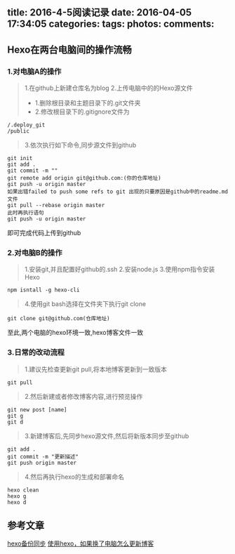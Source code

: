 title: 2016-4-5阅读记录
date: 2016-04-05 17:34:05
categories:
tags:
photos:
comments:
---
## Hexo在两台电脑间的操作流畅
### 1.对电脑A的操作
> 1.在github上新建仓库名为blog
> 2.上传电脑中的的Hexo源文件
> * 1.删除根目录和主题目录下的.git文件夹
> * 2.修改根目录下的.gitignore文件为

```
/.deploy_git
/public
```

<!-- more -->


> 3.依次执行如下命令,同步源文件到github
```
git init 
git add .
git commit -m ""
git remote add origin git@github.com:(你的仓库地址)
git push -u origin master
如果出错failed to push some refs to git 出现的只要原因是github中的readme.md文件
git pull --rebase origin master
此时再执行语句
git push -u origin master
```

即可完成代码上传到github

### 2.对电脑B的操作
> 1.安装git,并且配置好github的.ssh
> 2.安装node.js
> 3.使用npm指令安装Hexo

```
npm isntall -g hexo-cli
```

>4.使用git bash选择在文件夹下执行git clone

```
git clone git@github.com(仓库地址)
```

至此,两个电脑的hexo环境一致,hexo博客文件一致

### 3.日常的改动流程
> 1.建议先检查更新git pull,将本地博客更新到一致版本

```
git pull
```
> 2.然后新建或者修改博客内容,进行预览操作

```
git new post [name]
git g 
git d
```

> 3.新建博客后,先同步hexo源文件,然后将新版本同步至github

```
git add .
git commit -m "更新描述"
git push origin master
```

> 4.然后再执行hexo的生成和部署命名

```
hexo clean
hexo g
hexo d
```

## 参考文章
[hexo备份同步](http://sufaith.com/2016/02/27/Hexo%E8%BF%81%E7%A7%BB/)
[使用hexo，如果换了电脑怎么更新博客](https://www.zhihu.com/question/21193762)


